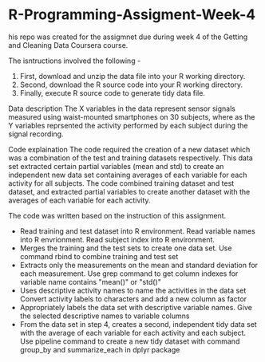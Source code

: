 # R-Programming-Assigment-Week-4
his repo was created for the assigmnet due during week 4 of the Getting and Cleaning Data Coursera course.

The isntructions involved the following - 
1. First, download and unzip the data file into your R working directory.
2. Second, download the R source code into your R working directory.
3. Finally, execute R source code to generate tidy data file.

Data description
The X variables in the data represent sensor signals measured using waist-mounted smartphones on 30 subjects, where as the Y variables reprsented the activity performed by each subject during the signal recording. 

Code explaination
The code required the creation of a new dataset which was a combination of the test and training datasets respectively. This data set extracted certain partial variables (mean and std) to create an independent new data set containing averages of each variable for each activity for all subjects. The code combined training dataset and test dataset, and extracted partial variables to create another dataset with the averages of each variable for each activity.

The code was written based on the instruction of this assignment.
- Read training and test dataset into R environment. Read variable names into R envrionment. Read subject index into R environment.
- Merges the training and the test sets to create one data set. Use command rbind to combine training and test set
- Extracts only the measurements on the mean and standard deviation for each measurement. Use grep command to get column indexes for variable name contains "mean()" or "std()"
- Uses descriptive activity names to name the activities in the data set Convert activity labels to characters and add a new column as factor
- Appropriately labels the data set with descriptive variable names. Give the selected descriptive names to variable columns
- From the data set in step 4, creates a second, independent tidy data set with the average of each variable for each activity and each subject. Use pipeline command to create a new tidy dataset with command group_by and summarize_each in dplyr package

